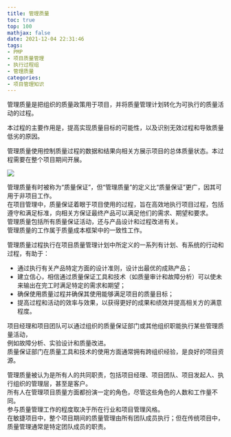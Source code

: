 ```yaml
---
title: 管理质量
toc: true
top: 100
mathjax: false
date: 2021-12-04 22:31:46
tags:
- PMP
- 项目质量管理
- 执行过程组
- 管理质量
categories:
- 项目管理知识
---
```

管理质量是把组织的质量政策用于项目，并将质量管理计划转化为可执行的质量活动的过程。

本过程的主要作用是，提高实现质量目标的可能性，以及识别无效过程和导致质量低劣的原因。

管理质量使用控制质量过程的数据和结果向相关方展示项目的总体质量状态。本过程需要在整个项目期间开展。

<img src="https://ddabb.github.io/photos/pmpimages/数据流向图/8.2管理质量.png"/>

管理质量有时被称为“质量保证”，但“管理质量”的定义比“质量保证”更广，因其可用于非项目工作。  
在项目管理中，质量保证着眼于项目使用的过程，旨在高效地执行项目过程，包括遵守和满足标准，向相关方保证最终产品可以满足他们的需求、期望和要求。  
管理质量包括所有质量保证活动，还与产品设计和过程改进有关。  
管理质量的工作属于质量成本框架中的一致性工作。

管理质量过程执行在项目质量管理计划中所定义的一系列有计划、有系统的行动和过程，有助于：

- 通过执行有关产品特定方面的设计准则，设计出最优的成熟产品；
- 建立信心，相信通过质量保证工具和技术（如质量审计和故障分析）可以使未来输出在完工时满足特定的需求和期望；
- 确保使用质量过程并确保其使用能够满足项目的质量目标；
- 提高过程和活动的效率与效果，以获得更好的成果和绩效并提高相关方的满意程度。  

项目经理和项目团队可以通过组织的质量保证部门或其他组织职能执行某些管理质量活动，  
例如故障分析、实验设计和质量改进。  
质量保证部门在质量工具和技术的使用方面通常拥有跨组织经验，是良好的项目资源。  

管理质量被认为是所有人的共同职责，包括项目经理、项目团队、项目发起人、执行组织的管理层，甚至是客户。  
所有人在管理项目质量方面都扮演一定的角色，尽管这些角色的人数和工作量不同。  
参与质量管理工作的程度取决于所在行业和项目管理风格。  
在敏捷项目中，整个项目期间的质量管理由所有团队成员执行；但在传统项目中，质量管理通常是特定团队成员的职责。
